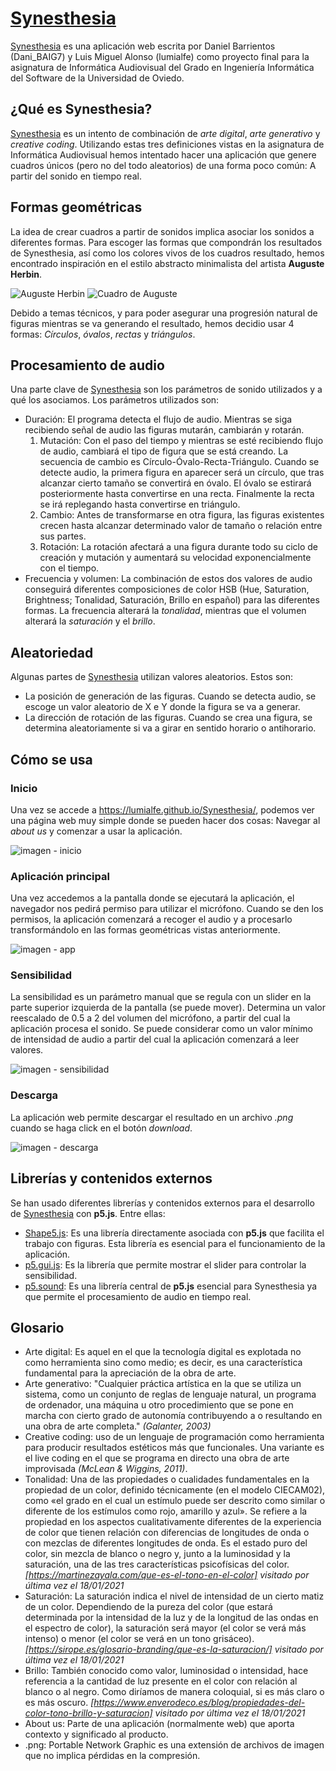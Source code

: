 # [Synesthesia](https://lumialfe.github.io/Synesthesia/)

[Synesthesia](https://lumialfe.github.io/Synesthesia/) es una aplicación web escrita por Daniel Barrientos (Dani_BAIG7) y Luis Miguel Alonso (lumialfe) como proyecto final para la asignatura de Informática Audiovisual del
Grado en Ingeniería Informática del Software de la Universidad de Oviedo.

## ¿Qué es Synesthesia?

[Synesthesia](https://lumialfe.github.io/Synesthesia/) es un intento de combinación de _arte digital_, _arte generativo_ y _creative coding_. Utilizando estas tres definiciones vistas en la asignatura de Informática Audiovisual hemos intentado
hacer una aplicación que genere cuadros únicos (pero no del todo aleatorios) de una forma poco común: A partir del sonido en tiempo real.

## Formas geométricas

La idea de crear cuadros a partir de sonidos implica asociar los sonidos a diferentes formas. Para escoger las formas que compondrán los resultados de Synesthesia, así como los colores vivos de los cuadros resultado, hemos encontrado inspiración en el estilo abstracto minimalista del artista **Auguste Herbin**.

![Auguste Herbin](http://2.bp.blogspot.com/_qvBEJ4oypDM/S3fc5V1je6I/AAAAAAAAA24/MRtBP01suME/s400/auguste-herbin-en-1959.jpg) 
![Cuadro de Auguste](https://image.over-blog.com/56W5cu-ezpt9RVEbdNcrvM8tUS8=/fit-in/1020x765/filters:no_upscale()/image%2F1273690%2F20150129%2Fob_a81d4d_herbin-parfumii-1954-galerie-lahumier.jpg)

Debido a temas técnicos, y para poder asegurar una progresión natural de figuras
mientras se va generando el resultado, hemos decidio usar 4 formas: *Círculos*, *óvalos*, *rectas* y *triángulos*.

## Procesamiento de audio

Una parte clave de [Synesthesia](https://lumialfe.github.io/Synesthesia/) son los parámetros de sonido utilizados y a qué los asociamos. Los parámetros utilizados son:
* Duración: El programa detecta el flujo de audio. Mientras se siga recibiendo señal de audio las figuras mutarán, cambiarán y rotarán.
  1. Mutación: Con el paso del tiempo y mientras se esté recibiendo flujo de audio, cambiará el tipo de figura que se está creando. La secuencia de cambio es Círculo-Óvalo-Recta-Triángulo.
  Cuando se detecte audio, la primera figura en aparecer será un círculo, que tras alcanzar cierto tamaño se convertirá en óvalo. El óvalo se estirará posteriormente hasta convertirse en
  una recta. Finalmente la recta se irá replegando hasta convertirse en triángulo.
  2. Cambio: Antes de transformarse en otra figura, las figuras existentes crecen hasta alcanzar determinado valor de tamaño o relación entre sus partes.
  3. Rotación: La rotación afectará a una figura durante todo su ciclo de creación y mutación y aumentará su velocidad exponencialmente con el tiempo.
* Frecuencia y volumen: La combinación de estos dos valores de audio conseguirá diferentes composiciones de color HSB (Hue, Saturation, Brightness; Tonalidad, Saturación, Brillo en español)
para las diferentes formas. La frecuencia alterará la _tonalidad_, mientras que el volumen alterará la _saturación_ y el _brillo_.

## Aleatoriedad

Algunas partes de [Synesthesia](https://lumialfe.github.io/Synesthesia/) utilizan valores aleatorios. Estos son:
- La posición de generación de las figuras. Cuando se detecta audio, se escoge un valor aleatorio de X e Y donde la figura se va a generar.
- La dirección de rotación de las figuras. Cuando se crea una figura, se determina aleatoriamente si va a girar en sentido horario o antihorario.


## Cómo se usa

### Inicio
Una vez se accede a https://lumialfe.github.io/Synesthesia/, podemos ver una página web muy simple donde se pueden hacer dos cosas: Navegar al _about us_ y comenzar a usar la aplicación.

![imagen - inicio](https://user-images.githubusercontent.com/60442791/149931425-52cf9687-1129-4ea9-a72e-f377dcc64281.png)

### Aplicación principal

Una vez accedemos a la pantalla donde se ejecutará la aplicación, el navegador nos pedirá permiso para utilizar el micrófono. Cuando se den los permisos, la aplicación comenzará
a recoger el audio y a procesarlo transformándolo en las formas geométricas vistas anteriormente.

![imagen - app](https://user-images.githubusercontent.com/60442791/149931651-4ce2e819-aad6-4227-9e71-318f3fe67307.png)


### Sensibilidad

La sensibilidad es un parámetro manual que se regula con un slider en la parte superior izquierda de la pantalla (se puede mover). Determina un valor reescalado de 0.5 a 2 del volumen del micrófono, a partir del cual la aplicación procesa el sonido. Se puede considerar como un valor mínimo de intensidad de audio a partir del cual la aplicación comenzará a leer valores.

![imagen - sensibilidad](https://user-images.githubusercontent.com/60442791/149932454-f0876066-3a6e-4f7e-a7a4-63069aab4ca0.png)

### Descarga

La aplicación web permite descargar el resultado en un archivo _.png_ cuando se haga click en el botón _download_.

![imagen - descarga](https://user-images.githubusercontent.com/60442791/149932723-d81da4ba-71a3-497d-82ee-abacf9301e04.png)


## Librerías y contenidos externos

Se han usado diferentes librerías y contenidos externos para el desarrollo de [Synesthesia](https://lumialfe.github.io/Synesthesia/) con **p5.js**. Entre ellas:
* [Shape5.js](https://github.com/pfe1223/Shape5js): Es una librería directamente asociada con **p5.js** que facilita el trabajo con figuras. Esta librería es esencial para el funcionamiento de la aplicación.
* [p5.gui.js](https://github.com/bitcraftlab/p5.gui): Es la librería que permite mostrar el slider para controlar la sensibilidad.
* [p5.sound](https://p5js.org/reference/#/libraries/p5.sound): Es una librería central de **p5.js** esencial para Synesthesia ya que permite el procesamiento de audio en tiempo real.

## Glosario

- Arte digital: Es aquel en el que la tecnología digital es explotada no como herramienta sino como medio; es decir, es una 
característica fundamental para la apreciación de la obra de arte.
- Arte generativo: "Cualquier práctica artística en la que se utiliza un sistema, como un conjunto de reglas de lenguaje natural, 
un programa de ordenador, una máquina u otro procedimiento que se pone en marcha con cierto grado de autonomía contribuyendo a o resultando en una obra de arte completa."
_(Galanter, 2003)_
- Creative coding: uso de un lenguaje de programación como herramienta para producir resultados estéticos más que funcionales. Una variante es el live coding en el que se 
programa en directo una obra de arte improvisada _(McLean & Wiggins, 2011)_.
- Tonalidad: Una de las propiedades o cualidades fundamentales en la propiedad de un color, definido técnicamente (en el modelo CIECAM02), como «el grado en el cual un estímulo puede ser descrito como similar o diferente de los estímulos como rojo, amarillo y azul». Se refiere a la propiedad en los aspectos cualitativamente diferentes de la experiencia de color que tienen relación con diferencias de longitudes de onda o con mezclas de diferentes longitudes de onda. Es el estado puro del color, sin mezcla de blanco o negro y, junto a la luminosidad y la saturación, una de las tres características psicofísicas del color. _[https://martinezayala.com/que-es-el-tono-en-el-color] visitado por última vez el 18/01/2021_
- Saturación: La saturación indica el nivel de intensidad de un cierto matiz de un color. Dependiendo de la pureza del color (que estará determinada por la intensidad de la luz y de la longitud de las ondas en el espectro de color), la saturación será mayor (el color se verá más intenso) o menor (el color se verá en un tono grisáceo). _[https://sirope.es/glosario-branding/que-es-la-saturacion/] visitado por última vez el 18/01/2021_
- Brillo: También conocido como valor, luminosidad o intensidad, hace referencia a la cantidad de luz presente en el color con relación al blanco o al negro. Como diríamos de manera coloquial, si es más claro o es más oscuro. _[https://www.enverodeco.es/blog/propiedades-del-color-tono-brillo-y-saturacion] visitado por última vez el 18/01/2021_
- About us: Parte de una aplicación (normalmente web) que aporta contexto y significado al producto.
- .png: Portable Network Graphic es una extensión de archivos de imagen que no implica pérdidas en la compresión.
